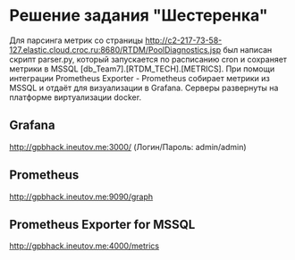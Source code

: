 # Решение задания "Шестеренка"

Для парсинга метрик со страницы http://c2-217-73-58-127.elastic.cloud.croc.ru:8680/RTDM/PoolDiagnostics.jsp был написан скрипт parser.py, который запускается по расписанию cron и сохраняет метрики в MSSQL [db_Team7].[RTDM_TECH].[METRICS]. При помощи интеграции Prometheus Exporter - Prometheus собирает метрики из MSSQL и отдаёт для визуализации в Grafana. Серверы развернуты на платформе виртуализации docker.

## Grafana
http://gpbhack.ineutov.me:3000/ (Логин/Пароль: admin/admin)

## Prometheus
http://gpbhack.ineutov.me:9090/graph

## Prometheus Exporter for MSSQL
http://gpbhack.ineutov.me:4000/metrics
